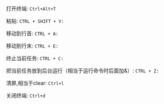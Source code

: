打开终端:
`Ctrl+Alt+T`

粘贴:
`CTRL + SHIFT + V: `

移动到行首:
`CTRL + A:`

移动到行末:
`CTRL + E:`

终止当前任务:
`CTRL + C: `

把当前任务放到后台运行（相当于运行命令时后面加&）:
`CTRL + Z: `

清屏,相当于clear:
`Ctrl+l `

关闭终端:
`Ctrl+d`
